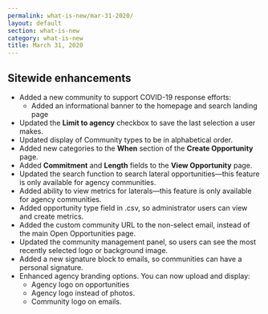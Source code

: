 ```yaml
---
permalink: what-is-new/mar-31-2020/
layout: default
section: what-is-new
category: what-is-new
title: March 31, 2020
---
```

## Sitewide enhancements

* Added a new community to support COVID-19 response efforts:
  * Added an informational banner to the homepage and search landing page
* Updated the **Limit to agency** checkbox to save the last selection a user makes.
* Updated display of Community types to be in alphabetical order.
* Added new categories to the **When** section of the **Create Opportunity** page. 
* Added **Commitment** and **Length** fields to the **View Opportunity** page.
* Updated the search function to search lateral opportunities—this feature is only available for agency communities.
* Added ability to view metrics for laterals—this feature is only available for agency communities.
* Added opportunity type field in .csv, so administrator users can view and create metrics.
* Added the custom community URL to the non-select email, instead of the main Open Opportunities page.
* Updated the community management panel, so users can see the most recently selected logo or background image.
* Added a new signature block to emails, so communities can have a personal signature.
* Enhanced agency branding options. You can now upload and display:
  * Agency logo on opportunities
  * Agency logo instead of photos.
  * Community logo on emails.
